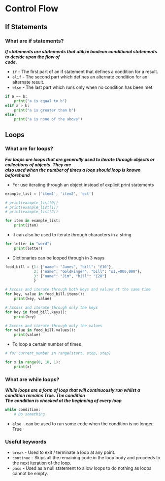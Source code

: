 # Control Flow  
## If Statements  
### What are if statements?  
  ***If statements are statements that utilize boolean conditional statements to decide upon the flow of***  
  ***code.***  
* `if` - The first part of an if statement that defines a condition for a result.
* `elif` - The second part which defines an alternate condition for an alternate result.
* `else` - The last part which runs only when no condition has been met.
```python
if a == b:
    print("a is equal to b")
elif a > b:
    print("a is greater than b")
else:
    print("a is none of the above")
```
## Loops  
### What are for loops?  
 ***For loops are loops that are generally used to iterate through objects or collections of objects. They are***  
 ***also used when the number of times a loop should loop is known beforehand***
* For use iterating through an object instead of explicit print statements
```python
example_list = ['item1', 'item2', 'ect']

# print(example_list[0])
# print(example_list[1])
# print(example_list[2])

for item in example_list:
    print(item)
```  
* It can also be used to iterate through characters in a string
```python
for letter in "word":
    print(letter)
```  
* Dictionaries can be looped through in 3 ways
```python
food_bill = {1: {"name": "James", "bill": "£10"},
             2: {"name": "GoldFinger", "bill": "£1,=000,000"},
             3: {"name": "Jim", "bill": "£20"}
             }

# Access and iterate through both keys and values at the same time
for key, value in food_bill.items():
    print(key, value)

# Access and iterate through only the keys
for key in food_bill.keys():
    print(key)

# Access and iterate through only the values
for value in food_bill.values():
    print(value)
```
* To loop a certain number of times  
```python
# for current_number in range(start, stop, step)

for x in range(0, 10, 1):
    print(x)
```  

### What are while loops?  
  ***While loops are a form of loop that will continuously run whilst a condition remains True. The condition***  
  ***The condition is checked at the beginning of every loop***
```python
while condition:
    # Do something
```  
* `else` - can be used to run some code when the condition is no longer True

### Useful keywords  
* `break` - Used to exit / terminate a loop at any point.  
* `continue` - Skips all the remaining code in the loop body and proceeds to the next iteration of the loop.  
* `pass` - Used as a null statement to allow loops to do nothing as loops cannot be empty.  
